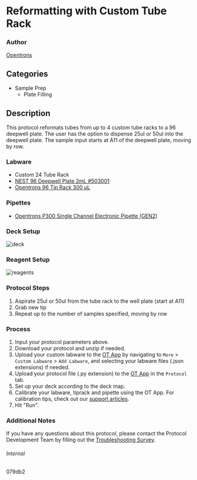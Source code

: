 # Reformatting with Custom Tube Rack


### Author
[Opentrons](https://opentrons.com/)


## Categories
* Sample Prep
	* Plate Filling


## Description
This protocol reformats tubes from up to 4 custom tube racks to a 96 deepwell plate. The user has the option to dispense 25ul or 50ul into the deepwell plate. The sample input starts at A11 of the deepwell plate, moving by row.


### Labware
* Custom 24 Tube Rack
* [NEST 96 Deepwell Plate 2mL #503001](http://www.cell-nest.com/page94?product_id=101&_l=en)
* [Opentrons 96 Tip Rack 300 µL](https://shop.opentrons.com/collections/opentrons-tips/products/opentrons-300ul-tips)


### Pipettes
* [Opentrons P300 Single Channel Electronic Pipette (GEN2)](https://shop.opentrons.com/single-channel-electronic-pipette-p20/)


### Deck Setup
![deck](https://opentrons-protocol-library-website.s3.amazonaws.com/custom-README-images/079db2/deck.png)


### Reagent Setup
![reagents](https://opentrons-protocol-library-website.s3.amazonaws.com/custom-README-images/079db2/reagents.png)


### Protocol Steps
1. Aspirate 25ul or 50ul from the tube rack to the well plate (start at A11)
2. Grab new tip
3. Repeat up to the number of samples specified, moving by row


### Process
1. Input your protocol parameters above.
2. Download your protocol and unzip if needed.
3. Upload your custom labware to the [OT App](https://opentrons.com/ot-app) by navigating to `More` > `Custom Labware` > `Add Labware`, and selecting your labware files (.json extensions) if needed.
4. Upload your protocol file (.py extension) to the [OT App](https://opentrons.com/ot-app) in the `Protocol` tab.
5. Set up your deck according to the deck map.
6. Calibrate your labware, tiprack and pipette using the OT App. For calibration tips, check out our [support articles](https://support.opentrons.com/en/collections/1559720-guide-for-getting-started-with-the-ot-2).
7. Hit "Run".


### Additional Notes
If you have any questions about this protocol, please contact the Protocol Development Team by filling out the [Troubleshooting Survey](https://protocol-troubleshooting.paperform.co/).


###### Internal
079db2
